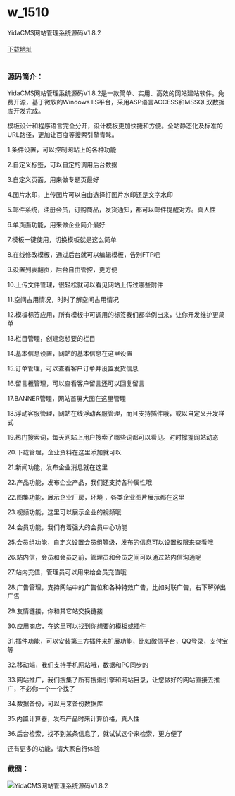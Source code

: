 # w_1510
YidaCMS网站管理系统源码V1.8.2
<br/></br>
[下载地址](https://www.uuid2.com/1510.html "下载地址")
<br/></br>
<h3>源码简介：</h3>
<p>YidaCMS网站管理系统源码V1.8.2是一款简单、实用、高效的网站建站软件。免费开源，基于微软的Windows IIS平台，采用ASP语言ACCESS和MSSQL双数据库开发完成。<p>
<p>模板设计和程序语言完全分开，设计模板更加快捷和方便。全站静态化及标准的URL路径，更加让百度等搜索引擎青睐。<p>
<p>1.条件设置，可以控制网站上的各种功能<p>
<p>2.自定义标签，可以自定的调用后台数据<p>
<p>3.自定义页面，用来做专题页最好<p>
<p>4.图片水印，上传图片可以自由选择打图片水印还是文字水印<p>
<p>5.邮件系统，注册会员，订购商品，发货通知，都可以邮件提醒对方。真人性<p>
<p>6.单页面功能，用来做企业简介最好<p>
<p>7.模板一键使用，切换模板就是这么简单<p>
<p>8.在线修改模板，通过后台就可以编辑模板，告别FTP吧<p>
<p>9.设置列表翻页，后台自由管控，更方便<p>
<p>10.上传文件管理，很轻松就可以看见网站上传过哪些附件<p>
<p>11.空间占用情况，时时了解空间占用情况<p>
<p>12.模板标签应用，所有模板中可调用的标签我们都举例出来，让你开发维护更简单<p>
<p>13.栏目管理，创建您想要的栏目<p>
<p>14.基本信息设置，网站的基本信息在这里设置<p>
<p>15.订单管理，可以查看客户订单并设置发货信息<p>
<p>16.留言板管理，可以查看客户留言还可以回复留言<p>
<p>17.BANNER管理，网站首屏大图在这里管理<p>
<p>18.浮动客服管理，网站在线浮动客服管理，而且支持插件哦，或以自定义开发样式<p>
<p>19.热门搜索词，每天网站上用户搜索了哪些词都可以看见。时时撑握网站动态<p>
<p>20.下载管理，企业资料在这里添加就可以<p>
<p>21.新闻功能，发布企业消息就在这里<p>
<p>22.产品功能，发布企业产品，我们还支持各种属性哦<p>
<p>22.图集功能，展示企业厂房，环境 ，各类企业图片展示都在这里<p>
<p>23.视频功能，这里可以展示企业的视频哦<p>
<p>24.会员功能，我们有着强大的会员中心功能<p>
<p>25.会员组功能，自定义设置会员组等级，发布的信息可以设置权限来查看哦<p>
<p>26.站内信，会员和会员之前，管理员和会员之间可以通过站内信沟通呢<p>
<p>27.站内充值，管理员可以用来给会员充值哦<p>
<p>28.广告管理，支持网站中的广告位和各种特效广告，比如对联广告，右下解弹出广告<p>
<p>29.友情链接，你和其它站交换链接<p>
<p>30.应用商店，在这里可以找到你想要的模板或插件<p>
<p>31.插件功能，可以安装第三方插件来扩展功能，比如微信平台，QQ登录，支付宝等<p>
<p>32.移动端，我们支持手机网站哦，数据和PC同步的<p>
<p>33.网站推广，我们搜集了所有搜索引擎和网站目录，让您做好的网站直接去推广，不必你一个一个找了<p>
<p>34.数据备份，可以用来备份数据库<p>
<p>35.内置计算器，发布产品时来计算价格，真人性<p>
<p>36.后台检索，找不到某条信息了，就试试这个来检索，更方便了<p>
<p>还有更多的功能，请大家自行体验<p>
<h3>截图：</h3>
<img src="https://www.uuid2.com/wp-content/uploads/img/202109/edfdea8274.jpg" alt="YidaCMS网站管理系统源码V1.8.2">

